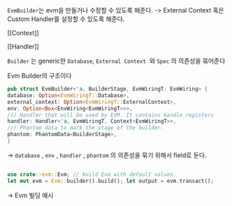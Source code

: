 `EvmBuilder`는 evm을 만들거나 수정할 수 있도록 해준다.
-> External Context 혹은 Custom Handler를 설정할 수 있도록 해준다. 

[[Context]]

[[Handler]]

`Builder` 는 generic한 `Database`, `External Context`  와 `Spec` 의 의존성을 묶어준다 

Evm Builder의 구조이다 
```rust 
pub struct EvmBuilder<'a, BuilderStage, EvmWiringT: EvmWiring> {
database: Option<EvmWiringT::Database>,
external_context: Option<EvmWiringT::ExternalContext>,
env: Option<Box<EnvWiring<EvmWiringT>>>,
/// Handler that will be used by EVM. It contains handle registers
handler: Handler<'a, EvmWiringT, Context<EvmWiringT>>,
/// Phantom data to mark the stage of the builder.
phantom: PhantomData<BuilderStage>,
}
```
-> `database` ,  `env` , `handler` , `phantom` 의 의존성을 묶기 위해서 field로 둔다. 
 
``` rust

use crate::evm::Evm; // build Evm with default values. 
let mut evm = Evm::builder().build(); let output = evm.transact();

```

-> Evm 빌딩 예시 

